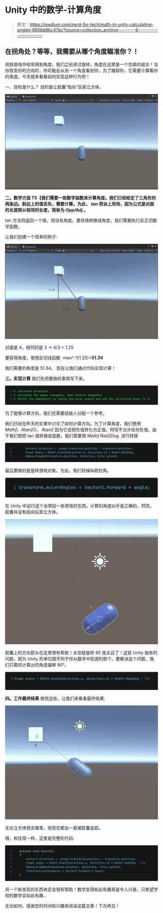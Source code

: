 # Unity 中的数学-计算角度

> 原文：<https://medium.com/nerd-for-tech/math-in-unity-calculating-angles-680bb9bc47bc?source=collection_archive---------6----------------------->

## 在拐角处？等等，我需要从哪个角度瞄准你？！

视频游戏中经常用到角度。我们之前讲过旋转，角度在这里是一个完美的组合！当你改变你的方向时，你可能会从另一个角度看到你。为了跟踪你，它需要计算看你的角度。今天就来看看如何实现这种行为吧！

一、目标是什么？
目的是让胶囊“指向”玩家立方体。

![](img/94c860500b23f5c05c8448869edd5e23.png)

**二。数学方面
T5【我们需要一些数学函数来计算角度。我们已经给定了三角形的两条边。斜边上的值丢失，需要计算。为此， *tan* 将派上用场，因为公式是对面的长度除以相邻的长度，简称为 *Opp/Adj* 。**

tan 方法将返回一个值，但没有角度。要将值转换成角度，我们需要执行反正切数学函数。

让我们创建一个简单的例子:

![](img/22b4818c6c0ea8411d545f29861f83fe.png)

对面是 4，相邻的是 3
→ 4/3 = 1.25

要获得角度，使用反切线函数
→tan^-1(1.25)=***51.34***

我们需要的角度是 51.34。
现在让我们通过代码实现计算！

**三。实现计算** 我们先把要做的事情写下来。

![](img/37f2b8e2176f337c8e51868f636bcf51.png)

为了能够计算方向，我们还需要给敌人分配一个参考。

我们已经在昨天的文章中讨论了如何计算方向。为了计算角度，我们使用 *Mathf。Atan2()。* Atan2 因为它会把负值转化为正值。阿坦不允许任何负值。由于我们想把 tan 值转换成度数，我们需要用 *Mathf.Rad2Deg.* 进行转换

![](img/58d64dcfba275e9ad5e67083f8bd2691.png)

最后要做的是旋转游戏对象。为此，我们将操纵欧拉角。

![](img/06df5d9219028f0a0b51bde72f62ce61.png)

在 Unity 中运行这个会带回一些奇怪的东西。计算的角度似乎是正确的，然而，胶囊并没有指向玩家立方体。

![](img/1118c7fe26e4f7ef3679994280e59432.png)

胶囊上的方向箭头在这里很有帮助！太空舱旋转 90 度太远了！这是 Unity 独有的问题，因为 Unity 的单位圆不同于你从数学中知道的那个。要解决这个问题，我们只需将计算出的角度偏移 90°。

![](img/e49221a3c113a752d2d2dcba59898719.png)

**四。工作最终结果** 做完这些，让我们来看看最终结果:

![](img/9cc74c020d701ba3a9d8568805a5cb09.png)

无论立方体想去哪里，他现在都会一直被胶囊追踪。

哦，和往常一样，这里是完整的代码:

![](img/114000218d28f82ead5fe0ef9ccc91a3.png)

另一个新发现的东西肯定会很有帮助！数学变得如此有趣真是令人兴奋。只希望学校的数学会如此有趣…

无论如何，感谢您的时间和兴趣来阅读这篇文章！下次再见！